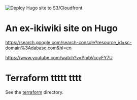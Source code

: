![Deploy Hugo site to S3/Cloudfront](https://github.com/kaihendry/dabase.com/workflows/Deploy%20Hugo%20site%20to%20S3/Cloudfront/badge.svg)

# An ex-ikiwiki site on Hugo

https://search.google.com/search-console?resource_id=sc-domain%3Adabase.com&hl=en

https://www.youtube.com/watch?v=PmbVccyFY7U

# Terraform  ttttt tttt

See the [terraform](terraform/) directory.
